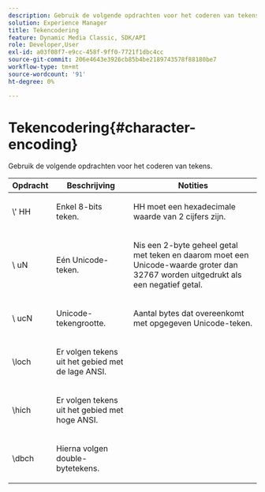 ```yaml
---
description: Gebruik de volgende opdrachten voor het coderen van tekens.
solution: Experience Manager
title: Tekencodering
feature: Dynamic Media Classic, SDK/API
role: Developer,User
exl-id: a03f08f7-e9cc-458f-9ff0-7721f1dbc4cc
source-git-commit: 206e4643e3926cb85b4be2189743578f88180be7
workflow-type: tm+mt
source-wordcount: '91'
ht-degree: 0%

---
```


# Tekencodering{#character-encoding}

Gebruik de volgende opdrachten voor het coderen van tekens.

<table id="table_EB0C1B674BEA4A37964FB4BF559E0005"> 
 <thead> 
  <tr> 
   <th class="entry"> Opdracht </th> 
   <th class="entry"> Beschrijving </th> 
   <th class="entry"> Notities </th> 
  </tr> 
 </thead>
 <tbody> 
  <tr> 
   <td> <span class="codeph">\'<span class="varname"> HH</span></span> </td> 
   <td> <p>Enkel 8-bits teken. </p> </td> 
   <td> <p><span class="varname"> HH </span> moet een hexadecimale waarde van 2 cijfers zijn. </p> </td> 
  </tr> 
  <tr> 
   <td> <span class="codeph">\<span class="varname"> uN</span></span> </td> 
   <td> <p>Eén Unicode-teken. </p> </td> 
   <td> <p><span class="varname"> </span> Nis een 2-byte geheel getal met teken en daarom moet een Unicode-waarde groter dan 32767 worden uitgedrukt als een negatief getal. </p> </td> 
  </tr> 
  <tr> 
   <td> <span class="codeph">\<span class="varname"> ucN</span></span> </td> 
   <td> <p>Unicode-tekengrootte. </p> </td> 
   <td> <p>Aantal bytes dat overeenkomt met opgegeven Unicode-teken. </p> </td> 
  </tr> 
  <tr> 
   <td> <span class="codeph"> \loch  </span> </td> 
   <td> <p>Er volgen tekens uit het gebied met de lage ANSI. </p> </td> 
   <td> <p> </p> </td> 
  </tr> 
  <tr> 
   <td> <span class="codeph"> \hich  </span> </td> 
   <td> <p>Er volgen tekens uit het gebied met hoge ANSI. </p> </td> 
   <td> <p> </p> </td> 
  </tr> 
  <tr> 
   <td> <span class="codeph"> \dbch  </span> </td> 
   <td> <p>Hierna volgen double-bytetekens. </p> </td> 
   <td> <p> </p> </td> 
  </tr> 
 </tbody> 
</table>
